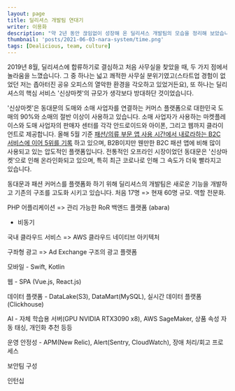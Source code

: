 ```yaml
---
layout: page
title: 딜리셔스 개발팀 연대기
writer: 이용화
description: "약 2년 동안 끊임없이 성장해 온 딜리셔스 개발팀의 모습을 정리해 보았습니다."
thumbnail: 'posts/2021-06-03-nara-system/time.png'
tags: [Dealicious, team, culture]
---
```


2019년 8월, 딜리셔스에 합류하기로 결심하고 처음 사무실을 찾았을 때, 두 가지 점에서 놀라움을 느꼈습니다. 그 중 하나는 넓고 쾌적한 사무실 분위기였고(스타트업 경험이 없었던 저는 좁아터진 공유 오피스의 열악한 환경을 각오하고 있었거든요), 또 하나는 딜리셔스의 핵심 서비스 '신상마켓'의 규모가 생각보다 방대하단 것이었습니다.

'신상마켓'은 동대문의 도매와 소매 사업자를 연결하는 커머스 플랫폼으로 대한민국 도매의 90%와 소매의 절반 이상이 사용하고 있습니다. 소매 사업자가 사용하는 마켓플레이스와 도매 사업자의 판매자 센터를 각각 안드로이드와 아이폰, 그리고 웹까지 클라이언트로 제공합니다. 올해 5월 기준 [패션/의류 부문 앱 사용 시간에서 내로라하는 B2C 서비스에 이어 5위를 기록](http://m.mobileindex.com/report/report_view.asp?s=157) 하고 있으며, B2B이지만 웬만한 B2C 패션 앱에 비해 많이 사용되고 있는 압도적인 플랫폼입니다. 전통적인 오프라인 시장이었던 동대문은 '신상마켓'으로 인해 온라인화되고 있으며, 특히 최근 코로나로 인해 그 속도가 더욱 빨라지고 있습니다.     

동대문과 패션 커머스를 플랫폼화 하기 위해 딜리셔스의 개발팀은 새로운 기능을 개발하고 기존의 구조를 고도화 시키고 있습니다. 처음 17명 => 현재 60명 규모. 역할 전문화.


PHP 어플리케이션 => 관리 가능한 RoR 백엔드 플랫폼 (abara)
- 비동기 

국내 클라우드 서비스 => AWS
클라우드 네이티브 아키텍처

구좌형 광고 => Ad Exchange 구조의 광고 플랫폼

모바일 - Swift, Kotlin

웹 - SPA (Vue.js, React.js)

데이터 플랫폼 - DataLake(S3), DataMart(MySQL), 실시간 데이터 플랫폼(Clickhouse)

AI - 자체 학습용 서버(GPU NVIDIA RTX3090 x8), AWS SageMaker, 상품 속성 자동 태싱, 개인화 추천 등등

운영 안정성 - APM(New Relic), Alert(Sentry, CloudWatch), 장애 처리/회고 프로세스 

보안팀 구성

인턴십

